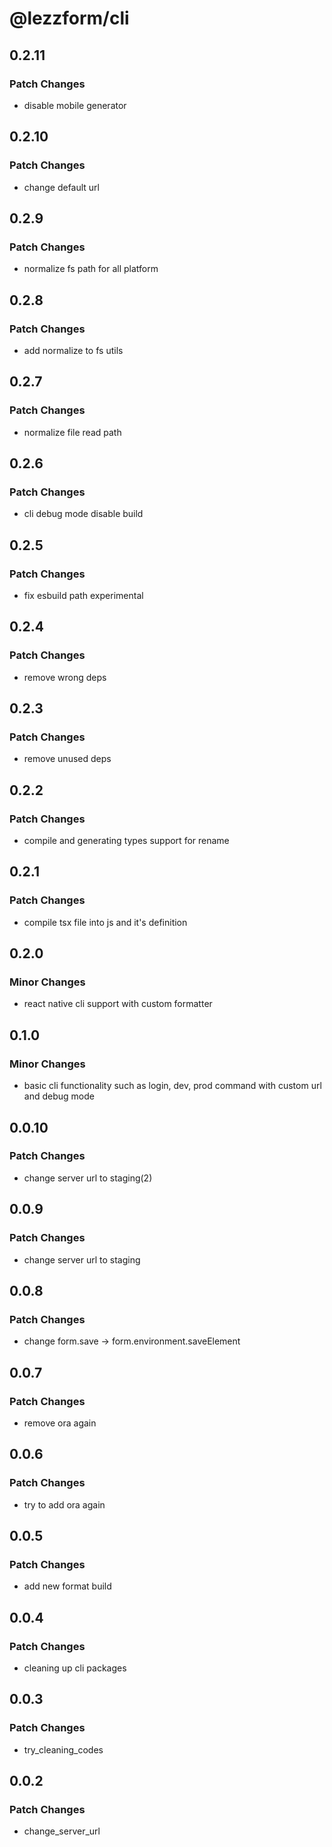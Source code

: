 # @lezzform/cli

## 0.2.11

### Patch Changes

- disable mobile generator

## 0.2.10

### Patch Changes

- change default url

## 0.2.9

### Patch Changes

- normalize fs path for all platform

## 0.2.8

### Patch Changes

- add normalize to fs utils

## 0.2.7

### Patch Changes

- normalize file read path

## 0.2.6

### Patch Changes

- cli debug mode disable build

## 0.2.5

### Patch Changes

- fix esbuild path experimental

## 0.2.4

### Patch Changes

- remove wrong deps

## 0.2.3

### Patch Changes

- remove unused deps

## 0.2.2

### Patch Changes

- compile and generating types support for rename

## 0.2.1

### Patch Changes

- compile tsx file into js and it's definition

## 0.2.0

### Minor Changes

- react native cli support with custom formatter

## 0.1.0

### Minor Changes

- basic cli functionality such as login, dev, prod command with custom url and debug mode

## 0.0.10

### Patch Changes

- change server url to staging(2)

## 0.0.9

### Patch Changes

- change server url to staging

## 0.0.8

### Patch Changes

- change form.save -> form.environment.saveElement

## 0.0.7

### Patch Changes

- remove ora again

## 0.0.6

### Patch Changes

- try to add ora again

## 0.0.5

### Patch Changes

- add new format build

## 0.0.4

### Patch Changes

- cleaning up cli packages

## 0.0.3

### Patch Changes

- try_cleaning_codes

## 0.0.2

### Patch Changes

- change_server_url
